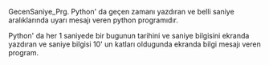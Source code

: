 GecenSaniye_Prg.
Python' da geçen zamanı yazdıran ve belli saniye aralıklarında uyarı mesajı veren python programıdır.

Python' da her 1 saniyede bir bugunun tarihini ve saniye bilgisini ekranda yazdıran ve saniye bilgisi 10' un katları oldugunda ekranda bilgi mesajı veren program. 
